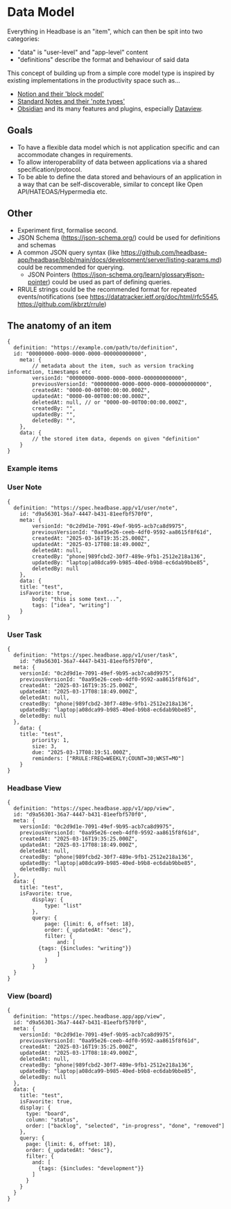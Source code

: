 # Data Model
Everything in Headbase is an "item", which can then be spit into two categories:
- "data" is "user-level" and "app-level" content
- "definitions" describe the format and behaviour of said data

This concept of building up from a simple core model type is inspired by existing implementations in the productivity space such as...
- [Notion and their 'block model'](https://www.notion.com/blog/data-model-behind-notion)
- [Standard Notes and their 'note types'](https://standardnotes.com/features)
- [Obsidian](https://obsidian.md/) and its many features and plugins, especially [Dataview](https://github.com/blacksmithgu/obsidian-dataview).

## Goals
- To have a flexible data model which is not application specific and can accommodate changes in requirements.
- To allow interoperability of data between applications via a shared specification/protocol.
- To be able to define the data stored and behaviours of an application in a way that can be self-discoverable, similar to concept like Open API/HATEOAS/Hypermedia etc.

## Other
- Experiment first, formalise second.
- JSON Schema (https://json-schema.org/) could be used for definitions and schemas
- A common JSON query syntax (like https://github.com/headbase-app/headbase/blob/main/docs/development/server/listing-params.md) could be recommended for querying.
  - JSON Pointers (https://json-schema.org/learn/glossary#json-pointer) could be used as part of defining queries.
- RRULE strings could be the recommended format for repeated events/notifications (see https://datatracker.ietf.org/doc/html/rfc5545, https://github.com/jkbrzt/rrule)

## The anatomy of an item

```json5
{
  definition: "https://example.com/path/to/definition",
  id: "00000000-0000-0000-0000-000000000000",
	meta: {
		// metadata about the item, such as version tracking information, timestamps etc
		versionId: "00000000-0000-0000-0000-000000000000",
		previousVersionId: "00000000-0000-0000-0000-000000000000",
		createdAt: "0000-00-00T00:00:00.000Z",
		updatedAt: "0000-00-00T00:00:00.000Z",
		deletedAt: null, // or "0000-00-00T00:00:00.000Z",
		createdBy: "",
		updatedBy: "",
		deletedBy: "",
	},
	data: {
		// the stored item data, depends on given "definition"
	}
}
```

### Example items

### User Note
```json5
{
  definition: "https://spec.headbase.app/v1/user/note",
	id: "d9a56301-36a7-4447-b431-81eefbf570f0",
	meta: {
		versionId: "0c2d9d1e-7091-49ef-9b95-acb7ca8d9975",
		previousVersionId: "0aa95e26-ceeb-4df0-9592-aa8615f8f61d",
		createdAt: "2025-03-16T19:35:25.000Z",
		updatedAt: "2025-03-17T08:18:49.000Z",
		deletedAt: null,
		createdBy: "phone|989fcbd2-30f7-489e-9fb1-2512e218a136",
		updatedBy: "laptop|a08dca99-b985-40ed-b9b8-ec6dab9bbe85",
		deletedBy: null
	},
	data: {
    title: "test",
    isFavorite: true,
		body: "this is some text...",
		tags: ["idea", "writing"]
	}
}
```
### User Task
```json5
{
  definition: "https://spec.headbase.app/v1/user/task",
	id: "d9a56301-36a7-4447-b431-81eefbf570f0",
  meta: {
    versionId: "0c2d9d1e-7091-49ef-9b95-acb7ca8d9975",
    previousVersionId: "0aa95e26-ceeb-4df0-9592-aa8615f8f61d",
    createdAt: "2025-03-16T19:35:25.000Z",
    updatedAt: "2025-03-17T08:18:49.000Z",
    deletedAt: null,
    createdBy: "phone|989fcbd2-30f7-489e-9fb1-2512e218a136",
    updatedBy: "laptop|a08dca99-b985-40ed-b9b8-ec6dab9bbe85",
    deletedBy: null
  },
	data: {
    title: "test",
		priority: 1,
		size: 3,
		due: "2025-03-17T08:19:51.000Z",
		reminders: ["RRULE:FREQ=WEEKLY;COUNT=30;WKST=MO"]
	}
}
```

### Headbase View
```json5
{
  definition: "https://spec.headbase.app/v1/app/view",
  id: "d9a56301-36a7-4447-b431-81eefbf570f0",
  meta: {
    versionId: "0c2d9d1e-7091-49ef-9b95-acb7ca8d9975",
    previousVersionId: "0aa95e26-ceeb-4df0-9592-aa8615f8f61d",
    createdAt: "2025-03-16T19:35:25.000Z",
    updatedAt: "2025-03-17T08:18:49.000Z",
    deletedAt: null,
    createdBy: "phone|989fcbd2-30f7-489e-9fb1-2512e218a136",
    updatedBy: "laptop|a08dca99-b985-40ed-b9b8-ec6dab9bbe85",
    deletedBy: null
  },
  data: {
    title: "test",
    isFavorite: true,
		display: {
			type: "list"
		},
		query: {
			page: {limit: 6, offset: 18},
			order: {_updatedAt: "desc"},
			filter: {
				and: [
          {tags: {$includes: "writing"}}
				]
			}
		}
  }
}
```

### View (board)
```json5
{
  definition: "https://spec.headbase.app/app/view",
  id: "d9a56301-36a7-4447-b431-81eefbf570f0",
  meta: {
    versionId: "0c2d9d1e-7091-49ef-9b95-acb7ca8d9975",
    previousVersionId: "0aa95e26-ceeb-4df0-9592-aa8615f8f61d",
    createdAt: "2025-03-16T19:35:25.000Z",
    updatedAt: "2025-03-17T08:18:49.000Z",
    deletedAt: null,
    createdBy: "phone|989fcbd2-30f7-489e-9fb1-2512e218a136",
    updatedBy: "laptop|a08dca99-b985-40ed-b9b8-ec6dab9bbe85",
    deletedBy: null
  },
  data: {
    title: "test",
    isFavorite: true,
    display: {
      type: "board",
      column: "status",
      order: ["backlog", "selected", "in-progress", "done", "removed"]
    },
    query: {
      page: {limit: 6, offset: 18},
      order: {_updatedAt: "desc"},
      filter: {
        and: [
          {tags: {$includes: "development"}}
        ]
      }
    }
  }
}
```
